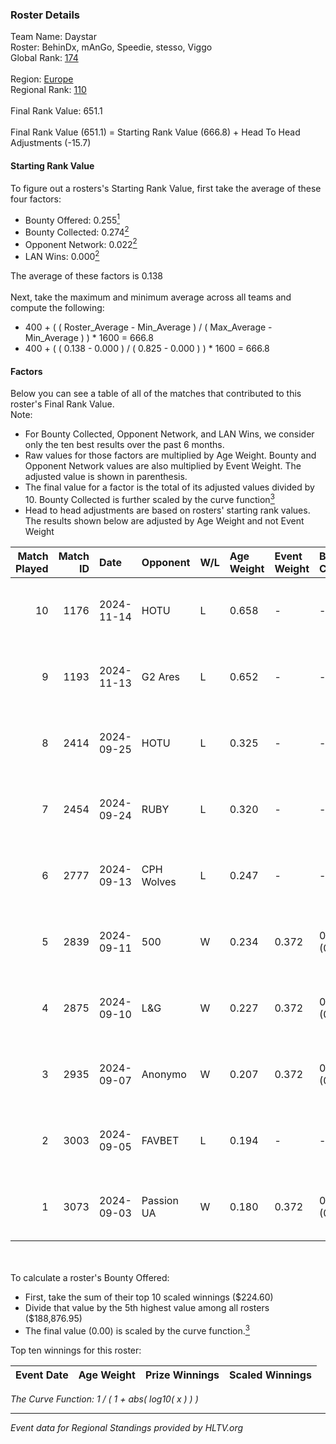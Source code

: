 ### Roster Details<br />
Team Name: Daystar<br />
Roster: BehinDx, mAnGo, Speedie, stesso, Viggo<br />
Global Rank: [174](../../standings_global_2025_02_03.md)<br />
<br />
Region: [Europe]( ../../standings_europe_2025_02_03.md)<br />
Regional Rank: [110]( ../../standings_europe_2025_02_03.md)<br />
<br />
Final Rank Value:  651.1<br />
<br />
Final Rank Value (651.1) = Starting Rank Value (666.8) + Head To Head Adjustments (-15.7)<br />

#### Starting Rank Value<br />
To figure out a rosters's Starting Rank Value, first take the average of these four factors:<br />
- Bounty Offered: 0.255[<sup>1</sup>](#table2)
- Bounty Collected: 0.274[<sup>2</sup>](#table1)
- Opponent Network: 0.022[<sup>2</sup>](#table1)
- LAN Wins: 0.000[<sup>2</sup>](#table1)

The average of these factors is 0.138<br />
<br />
Next, take the maximum and minimum average across all teams and compute the following:<br />
- 400 + ( ( Roster_Average - Min_Average ) / ( Max_Average - Min_Average ) ) * 1600 = 666.8
- 400 + ( ( 0.138 - 0.000 ) / ( 0.825 - 0.000 ) ) * 1600 = 666.8


#### Factors<br />
Below you can see a table of all of the matches that contributed to this roster's Final Rank Value.<br />
Note:<br />

- For Bounty Collected, Opponent Network, and LAN Wins, we consider only the ten best results over the past 6 months.
- Raw values for those factors are multiplied by Age Weight. Bounty and Opponent Network values are also multiplied by Event Weight. The adjusted value is shown in parenthesis.
- The final value for a factor is the total of its adjusted values divided by 10. Bounty Collected is further scaled by the curve function[<sup>3</sup>](#curveFunction)
- Head to head adjustments are based on rosters' starting rank values. The results shown below are adjusted by Age Weight and not Event Weight
<span id="table1"></span><br />


| Match Played | Match ID | Date       | Opponent   | W/L | Age Weight | Event Weight | Bounty Collected | Opponent Network | LAN Wins  | H2H Adj. | Roster                                  |
| -: | -: | :- | :- | :- | :- | :- | :- | :- | :- | -: | :- |
|           10 |     1176 | 2024-11-14 | HOTU       | L   | 0.658      | -            | -                | -                | -         |    -7.97 | BehinDx, mAnGo, Speedie, stesso, Viggo  |
|            9 |     1193 | 2024-11-13 | G2 Ares    | L   | 0.652      | -            | -                | -                | -         |   -12.52 | BehinDx, mAnGo, Speedie, stesso, Viggo  |
|            8 |     2414 | 2024-09-25 | HOTU       | L   | 0.325      | -            | -                | -                | -         |    -4.52 | BehinDx, bekker, Speedie, stesso, Viggo |
|            7 |     2454 | 2024-09-24 | RUBY       | L   | 0.320      | -            | -                | -                | -         |    -6.75 | BehinDx, bekker, Speedie, stesso, Viggo |
|            6 |     2777 | 2024-09-13 | CPH Wolves | L   | 0.247      | -            | -                | -                | -         |    -3.28 | BehinDx, bekker, Speedie, stesso, Viggo |
|            5 |     2839 | 2024-09-11 | 500        | W   | 0.234      | 0.372        | 0.062 (0.005)    | 0.949 (0.083)    | 0 (0.000) |     5.89 | BehinDx, bekker, Speedie, stesso, Viggo |
|            4 |     2875 | 2024-09-10 | L&G        | W   | 0.227      | 0.372        | 0.059 (0.005)    | 0.570 (0.048)    | 0 (0.000) |     5.03 | BehinDx, bekker, Speedie, stesso, Viggo |
|            3 |     2935 | 2024-09-07 | Anonymo    | W   | 0.207      | 0.372        | 0.066 (0.005)    | 0.423 (0.033)    | 0 (0.000) |     4.54 | BehinDx, bekker, Speedie, stesso, Viggo |
|            2 |     3003 | 2024-09-05 | FAVBET     | L   | 0.194      | -            | -                | -                | -         |    -1.39 | BehinDx, bekker, Speedie, stesso, Viggo |
|            1 |     3073 | 2024-09-03 | Passion UA | W   | 0.180      | 0.372        | 0.103 (0.007)    | 0.772 (0.052)    | 0 (0.000) |     5.24 | BehinDx, bekker, Speedie, stesso, Viggo |

<br />
<span id="table2"></span><br />
To calculate a roster's Bounty Offered:<br />

- First, take the sum of their top 10 scaled winnings ($224.60)
- Divide that value by the 5th highest value among all rosters ($188,876.95)
- The final value (0.00) is scaled by the curve function.[<sup>3</sup>](#curveFunction)

Top ten winnings for this roster:<br />

| Event Date | Age Weight | Prize Winnings | Scaled Winnings |
| :- | -: | :- | :- |


<span id="curveFunction"></span>_The Curve Function: 1 / ( 1 + abs( log10( x ) ) )_<br />

---
_Event data for Regional Standings provided by HLTV.org_<br />

